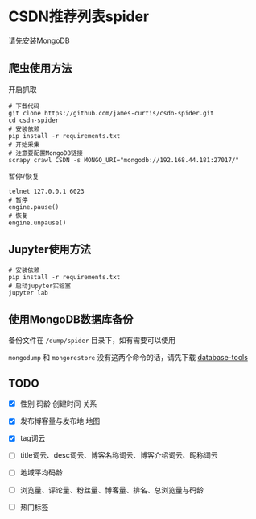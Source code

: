 # CSDN推荐列表spider

请先安装MongoDB

## 爬虫使用方法

开启抓取
```shell
# 下载代码
git clone https://github.com/james-curtis/csdn-spider.git
cd csdn-spider
# 安装依赖
pip install -r requirements.txt
# 开始采集
# 注意要配置MongoDB链接
scrapy crawl CSDN -s MONGO_URI="mongodb://192.168.44.181:27017/"
```

暂停/恢复
```shell
telnet 127.0.0.1 6023
# 暂停
engine.pause()
# 恢复
engine.unpause()
```

## Jupyter使用方法

```shell
# 安装依赖
pip install -r requirements.txt
# 启动jupyter实验室
jupyter lab
```

## 使用MongoDB数据库备份

备份文件在 `/dump/spider` 目录下，如有需要可以使用

`mongodump` 和 `mongorestore` 没有这两个命令的话，请先下载 [database-tools](https://www.mongodb.com/try/download/database-tools)

## TODO
- [x] 性别 码龄 创建时间 关系

- [x] 发布博客量与发布地 地图

- [x] tag词云

- [ ] title词云、desc词云、博客名称词云、博客介绍词云、昵称词云

- [ ] 地域平均码龄

- [ ] 浏览量、评论量、粉丝量、博客量、排名、总浏览量与码龄

- [ ] 热门标签

  
